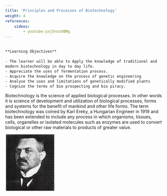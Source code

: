 ```yaml
---
title: 'Principles and Processes of Biotechnology'
weight: 4
references:
    videos:
        - youtube:yxj5nnzhBMg
---
```

  

```hint { role ="info" }

**Learning Objectives**

- The learner will be able to Apply the knowledge of traditional and modern biotechnology in day to day life.
- Appreciate the uses of fermentation process.
- Acquire the knowledge on the process of genetic engineering
- Analyse the uses and limitations of genetically modified plants
- Cognize the terms of bio prospecting and bio piracy.

```

Biotechnology is the science of applied biological processes. In other words it is science of development and utilization of biological processes, forms and systems for the benefit of mankind and other life forms. The term biotechnology was coined by Karl Ereky, a Hungarian Engineer in 1919 and has been extended to include any process in which organisms, tissues, cells, organelles or isolated molecules such as enzymes are used to convert biological or other raw materials to products of greater value.

![Karl Ereky](4.1.png "img-class")
